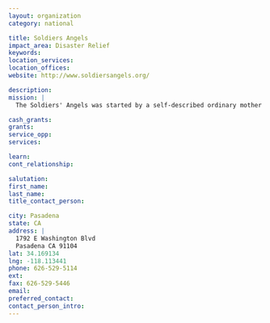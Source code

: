 ```yaml
---
layout: organization
category: national

title: Soldiers Angels
impact_area: Disaster Relief
keywords: 
location_services: 
location_offices: 
website: http://www.soldiersangels.org/

description: 
mission: |
  The Soldiers' Angels was started by a self-described ordinary mother of an ordinary young man turned hero, Sgt. Brandon Varn. Brandon was deployed in Iraq and has since honorably completed his mission and has returned back to his proud and loving family.  In the summer of 2003, he wrote home expressing his concern that some soldiers did not receive any mail or support from home. Being a caring and loving mother, she decided not to allow a situation like that to continue. She contacted a few friends and extended family to ask if they would write to a soldier or two. Within a few short months, Soldiers' Angels went from a mother writing a few extra letters to an Internet Community with thousands of angels worldwide.

cash_grants: 
grants: 
service_opp: 
services: 

learn: 
cont_relationship: 

salutation: 
first_name: 
last_name: 
title_contact_person: 

city: Pasadena
state: CA
address: |
  1792 E Washington Blvd  
  Pasadena CA 91104
lat: 34.169134
lng: -118.113441
phone: 626-529-5114
ext: 
fax: 626-529-5446
email: 
preferred_contact: 
contact_person_intro: 
---
```

